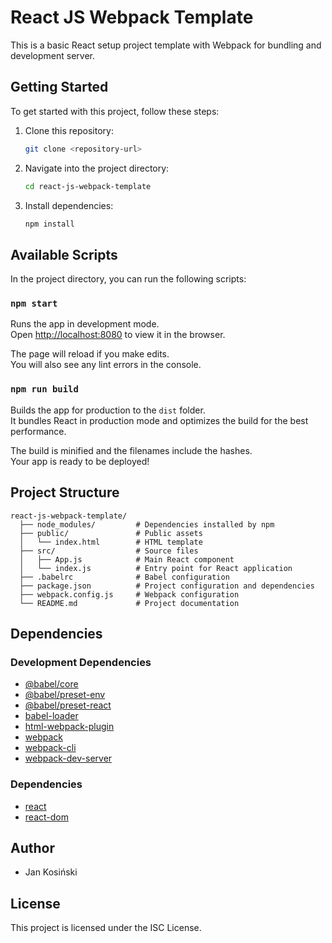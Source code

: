 # React JS Webpack Template

This is a basic React setup project template with Webpack for bundling and development server.

## Getting Started

To get started with this project, follow these steps:

1. Clone this repository:

   ```bash
   git clone <repository-url>
   ```

2. Navigate into the project directory:

   ```bash
   cd react-js-webpack-template
   ```

3. Install dependencies:

   ```bash
   npm install
   ```

## Available Scripts

In the project directory, you can run the following scripts:

### `npm start`

Runs the app in development mode.\
Open [http://localhost:8080](http://localhost:8080) to view it in the browser.

The page will reload if you make edits.\
You will also see any lint errors in the console.

### `npm run build`

Builds the app for production to the `dist` folder.\
It bundles React in production mode and optimizes the build for the best performance.

The build is minified and the filenames include the hashes.\
Your app is ready to be deployed!

## Project Structure

```
react-js-webpack-template/
  ├── node_modules/         # Dependencies installed by npm
  ├── public/               # Public assets
  │   └── index.html        # HTML template
  ├── src/                  # Source files
  │   ├── App.js            # Main React component
  │   └── index.js          # Entry point for React application
  ├── .babelrc              # Babel configuration
  ├── package.json          # Project configuration and dependencies
  ├── webpack.config.js     # Webpack configuration
  └── README.md             # Project documentation
```

## Dependencies

### Development Dependencies

- [@babel/core](https://www.npmjs.com/package/@babel/core)
- [@babel/preset-env](https://www.npmjs.com/package/@babel/preset-env)
- [@babel/preset-react](https://www.npmjs.com/package/@babel/preset-react)
- [babel-loader](https://www.npmjs.com/package/babel-loader)
- [html-webpack-plugin](https://www.npmjs.com/package/html-webpack-plugin)
- [webpack](https://www.npmjs.com/package/webpack)
- [webpack-cli](https://www.npmjs.com/package/webpack-cli)
- [webpack-dev-server](https://www.npmjs.com/package/webpack-dev-server)

### Dependencies

- [react](https://www.npmjs.com/package/react)
- [react-dom](https://www.npmjs.com/package/react-dom)

## Author

- Jan Kosiński

## License

This project is licensed under the ISC License.
